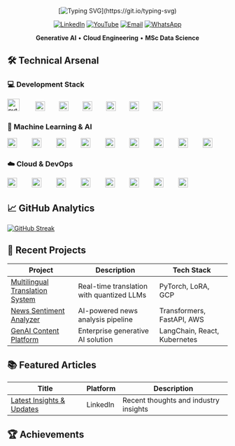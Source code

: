 <div align="center">
  
[![Typing SVG](https://readme-typing-svg.demolab.com?font=Roboto+Mono&size=22&pause=1000&color=F7F7F7&width=435&lines=Hello%2C+World!+I'm+Arun+Roy.;Welcome+to+my+repository.)](https://git.io/typing-svg)

[![LinkedIn](https://img.shields.io/badge/LinkedIn-Profile-blue?logo=linkedin&logoColor=white&style=for-the-badge)](https://www.linkedin.com/in/aktheroy/)
[![YouTube](https://img.shields.io/badge/YouTube-Channel-red?logo=youtube&logoColor=white&style=for-the-badge)](https://www.youtube.com/@aktheroy)
[![Email](https://img.shields.io/badge/Email-Contact%20Me-critical?logo=gmail&logoColor=white&style=for-the-badge)](mailto:aktheroy@outlook.com)
[![WhatsApp](https://img.shields.io/badge/WhatsApp-Chat-green?logo=whatsapp&logoColor=white&style=for-the-badge)](https://wa.me/447407720200)

**Generative AI** • **Cloud Engineering** • **MSc Data Science** 

</div>

## 🛠️ Technical Arsenal
### 💻 Development Stack
<div align="left">
  <img src="https://skillicons.dev/icons?i=python" height="28" alt="python logo"  />
  <img width="28" />
  <img src="https://skillicons.dev/icons?i=r" height="22" alt="r logo"  />
  <img width="24" />
  <img src="https://skillicons.dev/icons?i=cpp" height="22" alt="cplusplus logo"  />
  <img width="24" />
  <img src="https://skillicons.dev/icons?i=html" height="22" alt="html5 logo"  />
  <img width="24" />
  <img src="https://skillicons.dev/icons?i=css" height="22" alt="css3 logo"  />
  <img width="24" />
  <img src="https://skillicons.dev/icons?i=javascript" height="22" alt="javascript logo"  />
  <img width="24" />
  <img src="https://skillicons.dev/icons?i=mysql" height="22" alt="mysql logo"  />
</div>

### 🤖 Machine Learning & AI
<div align="left">
  <img src="https://skillicons.dev/icons?i=pytorch" height="22" alt="pytorch logo"  />
  <img width="26" />
  <img src="https://skillicons.dev/icons?i=tensorflow" height="22" alt="tensorflow logo"  />
  <img width="26" />
  <img src="https://skillicons.dev/icons?i=opencv" height="22" alt="opencv logo"  />
  <img width="26" />
  <img src="https://skillicons.dev/icons?i=sklearn" height="22" alt="scikit-learn logo"  />
  <img width="26" />
  <img src="https://skillicons.dev/icons?i=django" height="22" alt="django logo"  />
  <img width="26" />
  <img src="https://skillicons.dev/icons?i=flask" height="22" alt="flask logo"  />
  <img width="26" />
  <img src="https://skillicons.dev/icons?i=postman" height="22" alt="postman logo"  />
  <img width="26" />
  <img src="https://skillicons.dev/icons?i=vscode" height="22" alt="vscode logo"  />
  <img width="26" />
  <img src="https://skillicons.dev/icons?i=linux" height="22" alt="linux logo"  />
</div>

### ☁️ Cloud & DevOps
<div align="left">
  <img src="https://skillicons.dev/icons?i=aws" height="22" alt="amazonwebservices logo"  />
  <img width="26" />
  <img src="https://skillicons.dev/icons?i=gcp" height="22" alt="googlecloud logo"  />
  <img width="26" />
  <img src="https://skillicons.dev/icons?i=azure" height="22" alt="azure logo"  />
  <img width="26" />
  <img src="https://skillicons.dev/icons?i=terraform" height="22" alt="terraform logo"  />
  <img width="26" />
  <img src="https://skillicons.dev/icons?i=docker" height="22" alt="docker logo"  />
  <img width="26" />
  <img src="https://skillicons.dev/icons?i=kubernetes" height="22" alt="kubernetes logo"  />
  <img width="26" />
  <img src="https://skillicons.dev/icons?i=github" height="22" alt="github logo"  />
  <img width="26" />
  <img src="https://skillicons.dev/icons?i=git" height="22" alt="git logo"  />
</div>

## 📈 GitHub Analytics

<a href="https://git.io/streak-stats"><img src="https://streak-stats.demolab.com?user=aktheroy&theme=city-lights&hide_border=true&border_radius=0&short_numbers=true&date_format=M%20j%5B%2C%20Y%5D&mode=weekly&hide_longest_streak=true" alt="GitHub Streak" /></a>

## 🚀 Recent Projects

| Project | Description | Tech Stack |
|---------|-------------|------------|
| [Multilingual Translation System](https://github.com/aktheroy/Multilingual_Translation) | Real-time translation with quantized LLMs | PyTorch, LoRA, GCP |
| [News Sentiment Analyzer](https://github.com/aktheroy/news-analyzer) | AI-powered news analysis pipeline | Transformers, FastAPI, AWS |
| [GenAI Content Platform](https://github.com/aktheroy/genai-platform) | Enterprise generative AI solution | LangChain, React, Kubernetes |

## 📚 Featured Articles

| Title | Platform | Description |
|-------|----------|-------------|
| [Latest Insights & Updates](https://www.linkedin.com/feed/update/urn:li:activity:7312481408176861187/) | LinkedIn | Recent thoughts and industry insights |


## 🏆 Achievements
